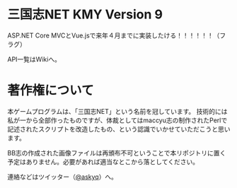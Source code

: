 # 三国志NET KMY Version 9

ASP.NET Core MVCとVue.jsで来年４月までに実装したける！！！！！！（フラグ）

API一覧はWikiへ。

# 著作権について

本ゲームプログラムは、「三国志NET」という名前を冠しています。
技術的には私が一から全部作ったものですが、体裁としてはmaccyu志の制作されたPerlで記述されたスクリプトを改造したもの、という認識でいかせていただこうと思います。

BB志の作成された画像ファイルは再頒布不可ということで本リポジトリに置く予定はありません。必要があれば適当なとこから落としてください。

連絡などはツイッター（[@askyq](https://twitter.com/)）へ。
